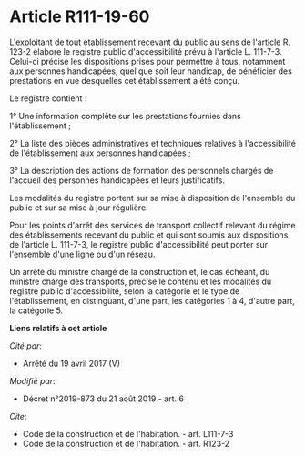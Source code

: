 # Article R111-19-60

L'exploitant de tout établissement recevant du public au sens de l'article R. 123-2 élabore le registre public
d'accessibilité prévu à l'article L. 111-7-3. Celui-ci précise les dispositions prises pour permettre à tous, notamment aux
personnes handicapées, quel que soit leur handicap, de bénéficier des prestations en vue desquelles cet établissement a été
conçu.

Le registre contient :

1° Une information complète sur les prestations fournies dans l'établissement ;

2° La liste des pièces administratives et techniques relatives à l'accessibilité de l'établissement aux personnes
handicapées ;

3° La description des actions de formation des personnels chargés de l'accueil des personnes handicapées et leurs
justificatifs.

Les modalités du registre portent sur sa mise à disposition de l'ensemble du public et sur sa mise à jour régulière.

Pour les points d'arrêt des services de transport collectif relevant du régime des établissements recevant du public et qui
sont soumis aux dispositions de l'article L. 111-7-3, le registre public d'accessibilité peut porter sur l'ensemble d'une
ligne ou d'un réseau.

Un arrêté du ministre chargé de la construction et, le cas échéant, du ministre chargé des transports, précise le contenu et
les modalités du registre public d'accessibilité, selon la catégorie et le type de l'établissement, en distinguant, d'une
part, les catégories 1 à 4, d'autre part, la catégorie 5.

**Liens relatifs à cet article**

_Cité par_:

  - Arrêté du 19 avril 2017 (V)

_Modifié par_:

  - Décret n°2019-873 du 21 août 2019 - art. 6

_Cite_:

  - Code de la construction et de l'habitation. - art. L111-7-3
  - Code de la construction et de l'habitation. - art. R123-2
